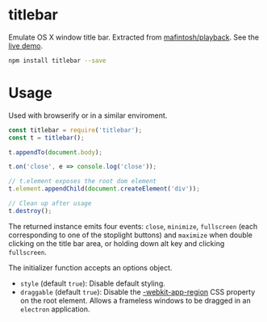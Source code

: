 # titlebar

Emulate OS X window title bar. Extracted from [mafintosh/playback](https://github.com/mafintosh/playback). See the [live demo](http://kapetan.github.io/titlebar/demo/index.html).
```bash
npm install titlebar --save
```

# Usage

Used with browserify or in a similar enviroment.

```js
const titlebar = require('titlebar');
const t = titlebar();

t.appendTo(document.body);

t.on('close', e => console.log('close'));

// t.element exposes the root dom element
t.element.appendChild(document.createElement('div'));

// Clean up after usage
t.destroy();
```

The returned instance emits four events: `close`, `minimize`, `fullscreen` (each corresponding to one of the stoplight buttons) and `maximize` when double clicking on the title bar area, or holding down alt key and clicking `fullscreen`.

The initializer function accepts an options object.

- `style` (default `true`): Disable default styling.
- `draggable` (default `true`): Disable the [-webkit-app-region](https://developer.chrome.com/apps/app_window) CSS property on the root element. Allows a frameless windows to be dragged in an `electron` application.
